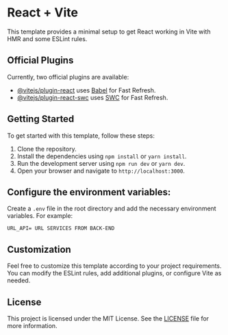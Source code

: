 # React + Vite


This template provides a minimal setup to get React working in Vite with HMR and some ESLint rules.


## Official Plugins


Currently, two official plugins are available:

- [@vitejs/plugin-react](https://github.com/vitejs/vite-plugin-react/blob/main/packages/plugin-react/README.md) uses [Babel](https://babeljs.io/) for Fast Refresh.
- [@vitejs/plugin-react-swc](https://github.com/vitejs/vite-plugin-react-swc) uses [SWC](https://swc.rs/) for Fast Refresh.

## Getting Started

To get started with this template, follow these steps:

1. Clone the repository.
2. Install the dependencies using `npm install` or `yarn install`.
3. Run the development server using `npm run dev` or `yarn dev`.
4. Open your browser and navigate to `http://localhost:3000`.

## Configure the environment variables:

  Create a `.env` file in the root directory and add the necessary environment variables. For example:

  ```plaintext
  URL_API= URL SERVICES FROM BACK-END
  ```

## Customization

Feel free to customize this template according to your project requirements. You can modify the ESLint rules, add additional plugins, or configure Vite as needed.

## License

This project is licensed under the MIT License. See the [LICENSE](./LICENSE) file for more information.